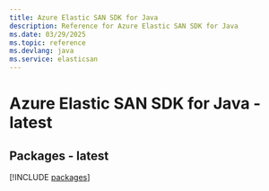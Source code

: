 ```yaml
---
title: Azure Elastic SAN SDK for Java
description: Reference for Azure Elastic SAN SDK for Java
ms.date: 03/29/2025
ms.topic: reference
ms.devlang: java
ms.service: elasticsan
---
```

# Azure Elastic SAN SDK for Java - latest
## Packages - latest
[!INCLUDE [packages](elastic-san-index.md)]